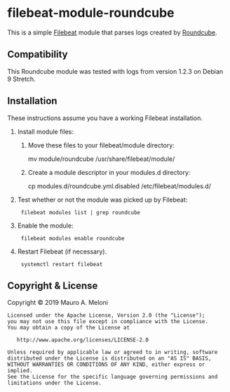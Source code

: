 filebeat-module-roundcube
=========================

This is a simple [Filebeat](https://www.elastic.co/products/beats/filebeat)
module that parses logs created by [Roundcube](https://roundcube.net/).


Compatibility
-------------

This Roundcube module was tested with logs from version 1.2.3 on Debian 9 Stretch.


Installation
------------

These instructions assume you have a working Filebeat installation.

1. Install module files:

   1. Move these files to your filebeat/module directory:

        mv module/roundcube /usr/share/filebeat/module/

   2. Create a module descriptor in your modules.d directory:

        cp modules.d/roundcube.yml.disabled /etc/filebeat/modules.d/

2. Test whether or not the module was picked up by Filebeat:

        filebeat modules list | grep roundcube

3. Enable the module:

        filebeat modules enable roundcube

4. Restart Filebeat (if necessary).

        systemctl restart filebeat


Copyright & License
-------------------

Copyright © 2019 Mauro A. Meloni

```
Licensed under the Apache License, Version 2.0 (the "License");
you may not use this file except in compliance with the License.
You may obtain a copy of the License at

   http://www.apache.org/licenses/LICENSE-2.0

Unless required by applicable law or agreed to in writing, software
distributed under the License is distributed on an "AS IS" BASIS,
WITHOUT WARRANTIES OR CONDITIONS OF ANY KIND, either express or implied.
See the License for the specific language governing permissions and
limitations under the License.
```
